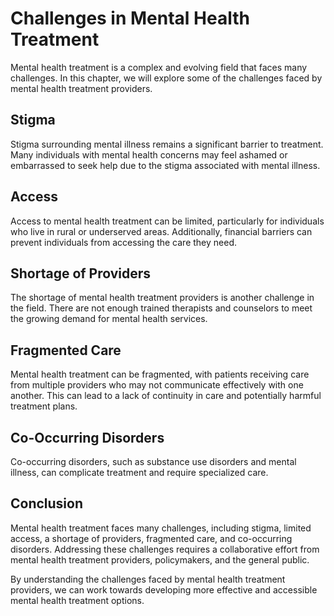 Challenges in Mental Health Treatment
=======================================================================================

Mental health treatment is a complex and evolving field that faces many challenges. In this chapter, we will explore some of the challenges faced by mental health treatment providers.

Stigma
------

Stigma surrounding mental illness remains a significant barrier to treatment. Many individuals with mental health concerns may feel ashamed or embarrassed to seek help due to the stigma associated with mental illness.

Access
------

Access to mental health treatment can be limited, particularly for individuals who live in rural or underserved areas. Additionally, financial barriers can prevent individuals from accessing the care they need.

Shortage of Providers
---------------------

The shortage of mental health treatment providers is another challenge in the field. There are not enough trained therapists and counselors to meet the growing demand for mental health services.

Fragmented Care
---------------

Mental health treatment can be fragmented, with patients receiving care from multiple providers who may not communicate effectively with one another. This can lead to a lack of continuity in care and potentially harmful treatment plans.

Co-Occurring Disorders
----------------------

Co-occurring disorders, such as substance use disorders and mental illness, can complicate treatment and require specialized care.

Conclusion
----------

Mental health treatment faces many challenges, including stigma, limited access, a shortage of providers, fragmented care, and co-occurring disorders. Addressing these challenges requires a collaborative effort from mental health treatment providers, policymakers, and the general public.

By understanding the challenges faced by mental health treatment providers, we can work towards developing more effective and accessible mental health treatment options.
